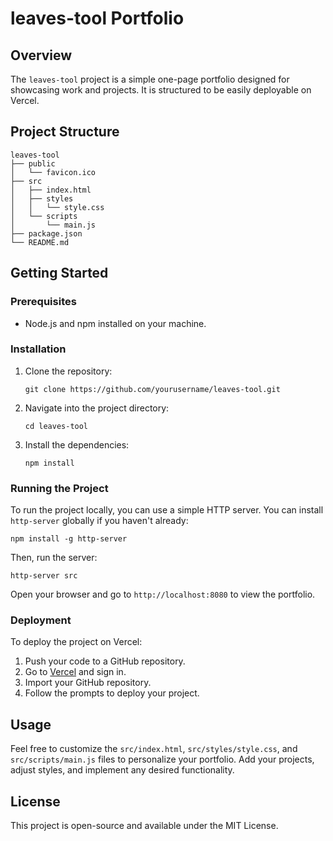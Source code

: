 # leaves-tool Portfolio

## Overview
The `leaves-tool` project is a simple one-page portfolio designed for showcasing work and projects. It is structured to be easily deployable on Vercel.

## Project Structure
```
leaves-tool
├── public
│   └── favicon.ico
├── src
│   ├── index.html
│   ├── styles
│   │   └── style.css
│   └── scripts
│       └── main.js
├── package.json
└── README.md
```

## Getting Started

### Prerequisites
- Node.js and npm installed on your machine.

### Installation
1. Clone the repository:
   ```
   git clone https://github.com/yourusername/leaves-tool.git
   ```
2. Navigate into the project directory:
   ```
   cd leaves-tool
   ```
3. Install the dependencies:
   ```
   npm install
   ```

### Running the Project
To run the project locally, you can use a simple HTTP server. You can install `http-server` globally if you haven't already:
```
npm install -g http-server
```
Then, run the server:
```
http-server src
```
Open your browser and go to `http://localhost:8080` to view the portfolio.

### Deployment
To deploy the project on Vercel:
1. Push your code to a GitHub repository.
2. Go to [Vercel](https://vercel.com/) and sign in.
3. Import your GitHub repository.
4. Follow the prompts to deploy your project.

## Usage
Feel free to customize the `src/index.html`, `src/styles/style.css`, and `src/scripts/main.js` files to personalize your portfolio. Add your projects, adjust styles, and implement any desired functionality.

## License
This project is open-source and available under the MIT License.